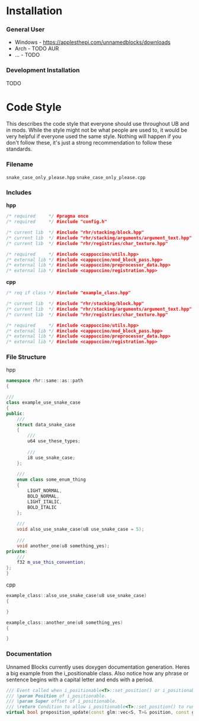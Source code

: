 # Installation
### General User
- Windows - https://applesthepi.com/unnamedblocks/downloads
- Arch - TODO AUR
- ... - TODO

### Development Installation
TODO

# Code Style
This describes the code style that everyone should use throughout UB and in mods. While the style might not be what people are used to, it would be very helpful if everyone used the same style. Nothing will happen if you don't follow these, it's just a strong recommendation to follow these standards.

### Filename
`snake_case_only_please.hpp`
`snake_case_only_please.cpp`

### Includes
**hpp**
```cpp
/* required     */ #pragma once
/* required     */ #include "config.h"

/* current lib  */ #include "rhr/stacking/block.hpp"
/* current lib  */ #include "rhr/stacking/arguments/argument_text.hpp"
/* current lib  */ #include "rhr/registries/char_texture.hpp"

/* required     */ #include <cappuccino/utils.hpp>
/* external lib */ #include <cappuccino/mod_block_pass.hpp>
/* external lib */ #include <cappuccino/preprocessor_data.hpp>
/* external lib */ #include <cappuccino/registration.hpp>
```
**cpp**
```cpp
/* req if class */ #include "example_class.hpp"

/* current lib  */ #include "rhr/stacking/block.hpp"
/* current lib  */ #include "rhr/stacking/arguments/argument_text.hpp"
/* current lib  */ #include "rhr/registries/char_texture.hpp"

/* required     */ #include <cappuccino/utils.hpp>
/* external lib */ #include <cappuccino/mod_block_pass.hpp>
/* external lib */ #include <cappuccino/preprocessor_data.hpp>
/* external lib */ #include <cappuccino/registration.hpp>
```

### File Structure
hpp
```cpp
namespace rhr::same::as::path
{

///
class example_use_snake_case
{
public:
	///
	struct data_snake_case
	{
		///
		u64 use_these_types;
		
		///
		i8 use_snake_case;
	};
	
	///
	enum class some_enum_thing
	{
		LIGHT_NORMAL,
		BOLD_NORMAL,
		LIGHT_ITALIC,
		BOLD_ITALIC
	};
	
	///
	void also_use_snake_case(u8 use_snake_case = 5);
	
	///
	void another_one(u8 something_yes);
private:
	///
	f32 m_use_this_convention;
};
}
```
cpp
```cpp
example_class::also_use_snake_case(u8 use_snake_case)
{

}

example_class::another_one(u8 something_yes)
{

}
```

### Documentation
Unnamed Blocks currently uses doxygen documentation generation. Heres a big example from the i_positionable class. Also notice how any phrase or sentence begins with a capital letter and ends with a period.
```cpp
/// Event called when i_positionable<T>::set_position() or i_positionable<T>::set_super_position() gets run.
/// \param Position of i_positionable.
/// \param Super offset of i_positionable.
/// \return Condition to allow i_positionable<T>::set_position() to run.
virtual bool preposition_update(const glm::vec<S, T>& position, const glm::vec<S, T>& offset);
```
